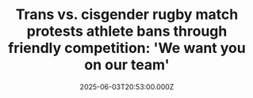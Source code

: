 ---
title: "Trans vs. cisgender rugby match protests athlete bans through friendly competition: 'We want you on our team'"
date: 2025-06-03T20:53:00.000Z
category: Human Kindness
externalLink: "https://www.goodgoodgood.co/articles/ruck-you-rugby-match-trans-athletes"
image: ""
excerpt: "The “Ruck You” match was organized by pro rugby player Sasha Acheson, who wanted to protest World Rugby's decision to ban trans women from competition.…"
---